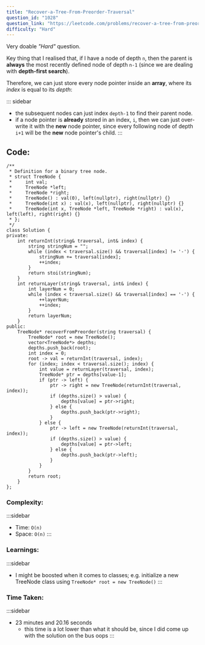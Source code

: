 ```yaml
---
title: "Recover-a-Tree-From-Preorder-Traversal"
question_id: "1028"
question_link: "https://leetcode.com/problems/recover-a-tree-from-preorder-traversal/"
difficulty: "Hard"
---
```


Very doable *"Hard"* question.

Key thing that I realised that, if I have a node of depth `n`, then the parent is **always** the most recently defined node of depth `n-1` (since we are dealing with **depth-first search**).

Therefore, we can just store every node pointer inside an **array**, where its *index* is equal to its *depth*:

::: sidebar
- the subsequent nodes can just index `depth-1` to find their parent node.
- if a node pointer is **already** stored in an index, `i`, then we can just over-write it with the **new** node pointer, since every following node of depth `i+1` will be the **new** node pointer's child.
:::

## Code<span>:</span>

```{.cpp}
/**
 * Definition for a binary tree node.
 * struct TreeNode {
 *     int val;
 *     TreeNode *left;
 *     TreeNode *right;
 *     TreeNode() : val(0), left(nullptr), right(nullptr) {}
 *     TreeNode(int x) : val(x), left(nullptr), right(nullptr) {}
 *     TreeNode(int x, TreeNode *left, TreeNode *right) : val(x), left(left), right(right) {}
 * };
 */
class Solution {
private:
    int returnInt(string& traversal, int& index) {
        string stringNum = "";
        while (index < traversal.size() && traversal[index] != '-') {
            stringNum += traversal[index];
            ++index;
        }
        return stoi(stringNum);
    }
    int returnLayer(string& traversal, int& index) {
        int layerNum = 0;
        while (index < traversal.size() && traversal[index] == '-') {
            ++layerNum;
            ++index;
        }
        return layerNum;
    }
public:
    TreeNode* recoverFromPreorder(string traversal) {
        TreeNode* root = new TreeNode();
        vector<TreeNode*> depths;
        depths.push_back(root);
        int index = 0;
        root -> val = returnInt(traversal, index);
        for (index; index < traversal.size(); index) {
            int value = returnLayer(traversal, index);
            TreeNode* ptr = depths[value-1];
            if (ptr -> left) {
                ptr -> right = new TreeNode(returnInt(traversal, index));
                if (depths.size() > value) {
                    depths[value] = ptr->right;
                } else {
                    depths.push_back(ptr->right);
                }
            } else {
                ptr -> left = new TreeNode(returnInt(traversal, index));
                if (depths.size() > value) {
                    depths[value] = ptr->left;
                } else {
                    depths.push_back(ptr->left);
                }
            }
        }
        return root;
    }
};
```

### Complexity<span>:</span>

:::sidebar
- Time: `O(n)`
- Space: `O(n)`
:::

### Learnings<span>:</span>

:::sidebar
- I might be boosted when it comes to classes; e.g. initialize a new TreeNode class using `TreeNode* root = new TreeNode()`
:::

### Time Taken<span>:</span>

:::sidebar
- 23 minutes and 20.16 seconds
    - this time is a lot lower than what it should be, since I did come up with the solution on the bus oops
:::
